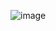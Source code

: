 ![image](https://user-images.githubusercontent.com/11422365/147927843-43bbe2e8-8d07-4041-a011-4411a9e3e325.png)
